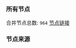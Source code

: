 ### 所有节点
合并节点总数: `964`
[节点链接](https://raw.githubusercontent.com/rzhy1/11/master/sub/sub_merge_base64.txt)

### 节点来源